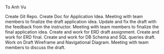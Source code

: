 To Anh Vu

Create Git Repo.
Create Doc for Application Idea.
Meeting with team members to finalize the draft application idea.
Update and fix the draft with the feedback from the instructor.
Meeting with team members to finalize the final application idea.
Create and work for ERD draft assignment.
Create and work for ERD final.
Create and work for DB Schema and SQL queries draft.
Work on Draft Wireframe and Navigational Diagram.
Meeting with team members to discuss the draft.
